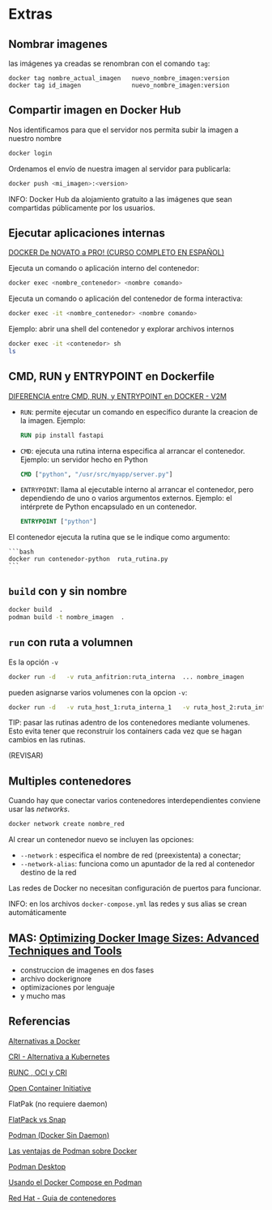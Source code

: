 # Extras


## Nombrar imagenes 

las imágenes ya creadas se renombran con el comando `tag`:

```
docker tag nombre_actual_imagen   nuevo_nombre_imagen:version
docker tag id_imagen              nuevo_nombre_imagen:version
```

<!-- 
Se indica el nombre de nuestra imagen personalizada, 
su número de versión y se etiqueta con el grupo de imágenes al que pertenece 

```bash
docker tag <grupo_imagenes> <mi_imagen>:<version>
``` 
**Ejemplo:** 
si nuestra imagen es una actualización de NodeJS la etiquetamos como NodeJS de modo que aparezca publicada con las demás versiones. 
-->


## Compartir imagen en Docker Hub

Nos identificamos para que el servidor nos permita subir la imagen a nuestro nombre

```bash
docker login
```



Ordenamos el envío de nuestra imagen al servidor para publicarla:
```bash
docker push <mi_imagen>:<version>
```

INFO: Docker Hub da alojamiento gratuito a las imágenes
que sean compartidas públicamente por los usuarios.


## Ejecutar aplicaciones internas

[DOCKER De NOVATO a PRO! (CURSO COMPLETO EN ESPAÑOL)](https://youtu.be/CV_Uf3Dq-EU?list=PLEI4UgZ2UclHp7pugJExZhRUGBuNhMGsN&t=1166)

Ejecuta un comando o aplicación interno del contenedor:

```bash
docker exec <nombre_contenedor> <nombre comando>
```

Ejecuta un comando o aplicación del contenedor de forma interactiva:

```bash
docker exec -it <nombre_contenedor> <nombre comando>
```

Ejemplo: abrir una shell del contenedor y explorar archivos internos

```bash
docker exec -it <contenedor> sh  
ls
```

## CMD, RUN y ENTRYPOINT en Dockerfile


[DIFERENCIA entre CMD, RUN, y ENTRYPOINT en DOCKER - V2M](https://www.youtube.com/watch?v=6ZnecM3ipu4)


- `RUN`: permite ejecutar un comando en específico durante la creacion de la imagen.
Ejemplo:
    ```dockerfile
    RUN pip install fastapi
    ```
- `CMD`: ejecuta una rutina interna especifica al arrancar el contenedor.
Ejemplo: un servidor hecho en Python
    ```dockerfile
    CMD ["python", "/usr/src/myapp/server.py"]
    ```

- `ENTRYPOINT`: llama al ejecutable interno al arrancar el contenedor, 
pero dependiendo de uno o varios argumentos externos.
Ejemplo: el intérprete de Python encapsulado en un contenedor.

    ```dockerfile
    ENTRYPOINT ["python"]
    ```

El contenedor ejecuta la rutina que se le indique como argumento:

    ```bash
    docker run contenedor-python  ruta_rutina.py
    ```


## `build` con y sin nombre

```bash
docker build  .
podman build -t nombre_imagen  .
```


## `run` con ruta a volumnen

Es la opción  `-v`
```bash
docker run -d   -v ruta_anfitrion:ruta_interna  ... nombre_imagen
```
pueden asignarse varios volumenes con la opcion `-v`:

```bash
docker run -d   -v ruta_host_1:ruta_interna_1   -v ruta_host_2:ruta_interna_2 ... nombre_imagen
```

TIP: pasar las rutinas adentro de los contenedores mediante volumenes.
Esto evita tener que reconstruir los containers cada vez que se hagan cambios en las rutinas.


(REVISAR)



## Multiples contenedores


Cuando hay que conectar varios contenedores interdependientes conviene usar las *networks*.

```bash
docker network create nombre_red
```

Al crear un contenedor nuevo se incluyen las opciones:

- `--network` :   especifica el nombre de red (preexistenta) a conectar;
- `--network-alias`: funciona como un apuntador de la red al contenedor destino de la red

Las redes de Docker no necesitan configuración de puertos para funcionar.

INFO: en los archivos `docker-compose.yml` las redes y sus alias se crean automáticamente


## MAS: [Optimizing Docker Image Sizes: Advanced Techniques and Tools](https://devdojo.com/bobbyiliev/optimizing-docker-image-sizes-advanced-techniques-and-tools)

- construccion de imagenes en dos fases
- archivo dockerignore
- optimizaciones por lenguaje
- y mucho mas


## Referencias


[Alternativas a Docker](https://www.cloudzero.com/blog/docker-alternatives)

[CRI - Alternativa a Kubernetes](https://cri-o.io)

[RUNC , OCI y CRI](https://www.tutorialworks.com/difference-docker-containerd-runc-crio-oci/)

[Open Container Initiative](https://opencontainers.org/about/overview/)

FlatPak (no requiere daemon)

[FlatPack vs Snap](https://blog.desdelinux.net/flatpak-vs-snap/)

[Podman (Docker Sin Daemon)](https://podman.io/whatis.html)


[Las ventajas de Podman sobre Docker](https://pandorafms.com/blog/what-is-podman/)

[Podman Desktop](https://podman-desktop.io/downloads/Linux)

[Usando el Docker Compose en Podman](https://www.redhat.com/sysadmin/podman-docker-compose)

[Red Hat - Guia de contenedores](https://access.redhat.com/documentation/es-es/red_hat_enterprise_linux/8/html/building_running_and_managing_containers/index)



